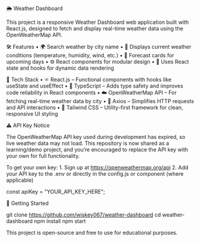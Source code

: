 🌦️ Weather Dashboard

This project is a responsive Weather Dashboard web application built with React.js, designed to fetch and display real-time weather data using the OpenWeatherMap API.

🛠️ Features
	•	🌍 Search weather by city name
	•	📍 Displays current weather conditions (temperature, humidity, wind, etc.)
	•	📅 Forecast cards for upcoming days
	•	⚙️ React components for modular design
	•	🔄 Uses React state and hooks for dynamic data rendering

🔗 Tech Stack
	•	⚛️ React.js – Functional components with hooks like useState and useEffect
	•	📘 TypeScript – Adds type safety and improves code reliability in React components
	•	☁️ OpenWeatherMap API – For fetching real-time weather data by city
	•	📡 Axios – Simplifies HTTP requests and API interactions
	•	🎨 Tailwind CSS – Utility-first framework for clean, responsive UI styling

⚠️ API Key Notice

The OpenWeatherMap API key used during development has expired, so live weather data may not load. This repository is now shared as a learning/demo project, and you’re encouraged to replace the API key with your own for full functionality.

To get your own key:
	1.	Sign up at https://openweathermap.org/api
	2.	Add your API key to the .env or directly in the config.js or component (where applicable)

const apiKey = "YOUR_API_KEY_HERE";


🚀 Getting Started

git clone https://github.com/wiskey067/weather-dashboard
cd weather-dashboard
npm install
npm start



This project is open-source and free to use for educational purposes.
